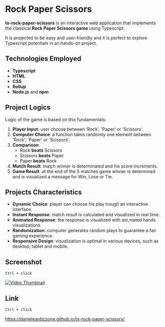 # Rock Paper Scissors

__ts-rock-paper-scissors__ is an interactive web application that implements the classical __Rock Paper Scissors game__ using Typescript.

It is projected to be easy and user-friendly and it is perfect to explore Typescript potentials in an hands-on project.

## Technologies Employed

* __Typescript__
* __HTML__
* __CSS__
* __Rollup__
* __Node.js__ and __npm__

## Project Logics

Logic of the game is based on this fundamentals:

1. __Player Input__: user choose between 'Rock', 'Paper' or 'Scissors'.
2. __Computer Choice__: a function takes randomly one element between 'Rock', 'Paper' or 'Scissors'.
3. __Comparison__:
    * Rock __beats__ Scissors
    * Scissors __beats__ Paper
    * Paper __beats__ Rock
4. __Match Result__: match winner is determinated and his score increments.
5. __Game Result__: at the end of the 5 matches game winner is determined and is visualized a message for Win, Lose or Tie.

## Projects Characteristics

* __Dynamic Choice__: player can choose his play trough an interactive interface.
* __Instant Response__: match result is calculated and visualized in real time.
* __Animated Response__: the response is visualized with ani,mated hands visualizations.
* __Randomization__: computer generates random plays to guarantee a fair gaming experience.
* __Responsive Design__: visualization is optimal in various devices, such as desktop, tablet and mobile.

## Screenshot

`Ctrl + click`

[![Video Thumbnail](https://img.youtube.com/vi/S-XbpYrGr4o/0.jpg)](https://www.youtube.com/shorts/S-XbpYrGr4o)

## Link

`Ctrl + click`

https://danieleardizzone.github.io/ts-rock-paper-scissors/
